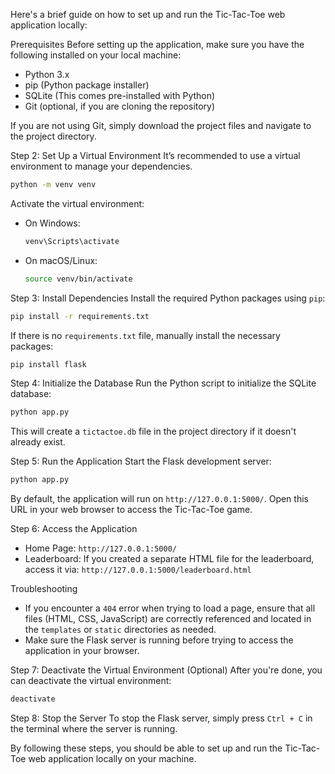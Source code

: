 Here's a brief guide on how to set up and run the Tic-Tac-Toe web application locally:

 Prerequisites
Before setting up the application, make sure you have the following installed on your local machine:

- Python 3.x
- pip (Python package installer)
- SQLite (This comes pre-installed with Python)
- Git (optional, if you are cloning the repository)



If you are not using Git, simply download the project files and navigate to the project directory.

 Step 2: Set Up a Virtual Environment
It’s recommended to use a virtual environment to manage your dependencies.

```bash
python -m venv venv
```

Activate the virtual environment:

- On Windows:
  ```bash
  venv\Scripts\activate
  ```

- On macOS/Linux:
  ```bash
  source venv/bin/activate
  ```

 Step 3: Install Dependencies
Install the required Python packages using `pip`:

```bash
pip install -r requirements.txt
```

If there is no `requirements.txt` file, manually install the necessary packages:

```bash
pip install flask
```

 Step 4: Initialize the Database
Run the Python script to initialize the SQLite database:

```bash
python app.py
```

This will create a `tictactoe.db` file in the project directory if it doesn't already exist.

 Step 5: Run the Application
Start the Flask development server:

```bash
python app.py
```

By default, the application will run on `http://127.0.0.1:5000/`. Open this URL in your web browser to access the Tic-Tac-Toe game.

 Step 6: Access the Application
- Home Page: `http://127.0.0.1:5000/`
- Leaderboard: If you created a separate HTML file for the leaderboard, access it via: `http://127.0.0.1:5000/leaderboard.html`

 Troubleshooting
- If you encounter a `404` error when trying to load a page, ensure that all files (HTML, CSS, JavaScript) are correctly referenced and located in the `templates` or `static` directories as needed.
- Make sure the Flask server is running before trying to access the application in your browser.

 Step 7: Deactivate the Virtual Environment (Optional)
After you're done, you can deactivate the virtual environment:

```bash
deactivate
```

 Step 8: Stop the Server
To stop the Flask server, simply press `Ctrl + C` in the terminal where the server is running.

By following these steps, you should be able to set up and run the Tic-Tac-Toe web application locally on your machine.
